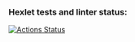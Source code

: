 ### Hexlet tests and linter status:
[![Actions Status](https://github.com/visunwer/js-starter-project-44/actions/workflows/hexlet-check.yml/badge.svg)](https://github.com/visunwer/js-starter-project-44/actions)